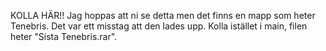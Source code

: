 KOLLA HÄR!! Jag hoppas att ni se detta men det finns en mapp som heter Tenebris. Det var ett misstag att den lades upp. Kolla istället i main, filen heter "Sista Tenebris.rar".

